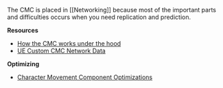 
The CMC is placed in [[Networking]] because most of the important parts and difficulties occurs when you need replication and prediction.


**Resources**
- [How the CMC works under the hood](https://www.youtube.com/watch?v=urkLwpnAjO0&list=PLXJlkahwiwPmeABEhjwIALvxRSZkzoQpk)
- [UE Custom CMC Network Data](https://docs.google.com/document/d/1UO6Ww6Lfpti3YElVdo9uioTUtQJQ9CoSLvd9kF8hvJo/edit?usp=sharing)

**Optimizing**
- [Character Movement Component Optimizations](https://dev.epicgames.com/community/learning/knowledge-base/mo9O/unreal-engine-character-movement-optimizations)

